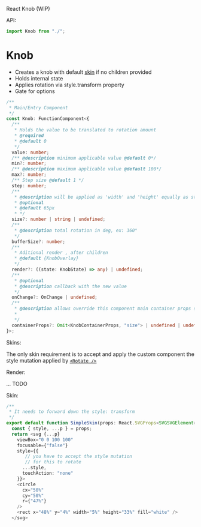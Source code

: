 React Knob (WIP)

API:

```javascript
import Knob from "./";
```

# Knob

- Creates a knob with default [skin](../react-knob-skin-svg-simple) if no children provided
- Holds internal state
- Applies rotation via style.transform property
- Gate for options

```typescript
/**
 * Main/Entry Component
 */
const Knob: FunctionComponent<{
  /**
   * Holds the value to be translated to rotation amount
   * @required
   * @default 0
   */
  value: number;
  /** @description minimum applicable value @default 0*/
  min?: number;
  /** @description maximum applicable value @default 100*/
  max?: number;
  /** Step size @default 1 */
  step: number;
  /**
   * @description will be applied as 'width' and 'height' equally as style property
   * @optional
   * @default 65px
   * */
  size?: number | string | undefined;
  /**
   * @description total rotation in deg, ex: 360°
   */
  bufferSize?: number;
  /**
   * Aditional render , after children
   * @default {KnobOverlay}
   */
  render?: ((state: KnobState) => any) | undefined;
  /**
   * @optional
   * @description callback with the new value
   */
  onChange?: OnChange | undefined;
  /**
   * @description allows override this component main container props see './KnobContainer'
   *
   */
  containerProps?: Omit<KnobContainerProps, "size"> | undefined | undefined;
}>;
```

Skins:

The only skin requirement is to accept and apply the custom component the style mutation applied by [`<Rotate />`](../react-rotate/src/index.ts)

Render: 

... TODO


Skin:

```typescript
/**
 * It needs to forward down the style: transform
 */
export default function SimpleSkin(props: React.SVGProps<SVGSVGElement>) {
  const { style, ...p } = props;
  return <svg {...p}
    viewBox="0 0 100 100"
    focusable={"false"}
    style={{
       // you have to accept the style mutation
       // for this to rotate
      ...style,
      touchAction: "none"
    }}>
    <circle
      cx="50%"
      cy="50%"
      r={"47%"}
    />
    <rect x="48%" y="4%" width="5%" height="33%" fill="white" />
  </svg>
```

